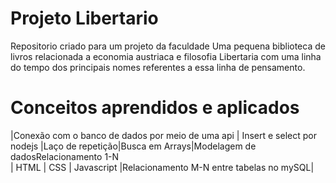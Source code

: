 # Projeto Libertario
Repositorio criado para um projeto da faculdade Uma pequena biblioteca   de livros relacionada a economia austriaca e filosofia Libertaria
com uma linha do tempo dos principais nomes referentes a essa linha de pensamento.

# Conceitos aprendidos e aplicados
|Conexão com o banco de dados por meio de uma api |  Insert e select por nodejs |Laço de repetição|Busca em Arrays|Modelagem de dadosRelacionamento 1-N <br>| HTML | CSS | Javascript |Relacionamento M-N entre tabelas no mySQL|

